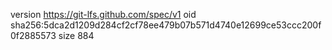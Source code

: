 version https://git-lfs.github.com/spec/v1
oid sha256:5dca2d1209d284cf2cf78ee479b07b571d4740e12699ce53ccc200f0f2885573
size 884
